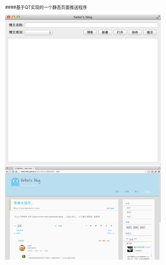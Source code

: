 ####基于QT实现的一个静态页面推送程序
    
![QQ20140410-1@2x.png](/img/QQ20140410-1@2x.png)
![QQ20140410-2@2x.png](/img/QQ20140410-2@2x.png)
